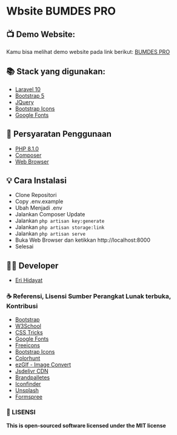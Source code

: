 # Wbsite BUMDES PRO

## 📺 Demo Website:

Kamu bisa melihat demo website pada link berikut: [BUMDES PRO](https://apksibudi.my.id/)

## 📚 Stack yang digunakan:

-   [Laravel 10](https://laravel.com/docs/10.x)
-   [Bootstrap 5](https://getbootstrap.com/docs/5.0/getting-started/introduction/)
-   [JQuery](https://jquery.com/)
-   [Bootstrap Icons](https://icons.getbootstrap.com/)
-   [Google Fonts](https://fonts.google.com/)

## 📝 Persyaratan Penggunaan

-   [PHP 8.1.0](https://www.php.net/downloads.php)
-   [Composer](https://getcomposer.org/download/)
-   [Web Browser](https://www.google.com/intl/id_id/chrome/)

## 💡 Cara Instalasi

-   Clone Repositori
-   Copy .env.example
-   Ubah Menjadi .env
-   Jalankan Composer Update
-   Jalankan `php artisan key:generate`
-   Jalankan `php artisan storage:link`
-   Jalankan `php artisan serve`
-   Buka Web Browser dan ketikkan http://localhost:8000
-   Selesai

## 👨‍💻 Developer

-   [Eri Hidayat]()

### ☕ Referensi, Lisensi Sumber Perangkat Lunak terbuka, Kontribusi

-   [Bootstrap](https://getbootstrap.com/)
-   [W3School](https://w3school.com)
-   [CSS Tricks](https://csstricks.com)
-   [Google Fonts](https://fonts.google.com)
-   [Freeicons](https://freeicons.io/icon-list/iconly-essential-icons)
-   [Bootstrap Icons](https://icons.getbootstrap.com/)
-   [Colorhunt](https://colorhunt.co/)
-   [ezGIf - Image Convert](https://ezgif.com/png-to-webp/)
-   [Jsdelivr CDN](www.jsdelivr.com)
-   [Brandpalletes](https://brandpalettes.com)
-   [Iconfinder](https://www.iconfinder.com/iconsets/education-759)
-   [Unsplash](https://unsplash.com/)
-   [Formspree](https://formspree.io)

### 📜 LISENSI

**This is open-sourced software licensed under the MIT license**

<!-- <h3>Pengembangan Program </h3><br>
Menggunakan Laravel 10 <br>
Menggunakan PHP 8.1.0 <br>
<br>
<h3>Cara Pengistalan</h3><br>

-   Clone Repositori <br>
-   Copy .env.example <br>
-   Rubah Menjadi .env <br>
-   Jalankan Composer Update <br>
-   Jalankan php artisan key:generate <br>
-   Jalankan php artisan storage:link <br>
-   Jalankan php artisan serve<br> -->
